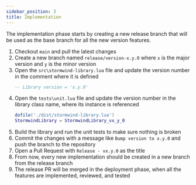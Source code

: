 ```yaml
---
sidebar_position: 3
title: Implementation
---
```


The implementation phase starts by creating a new release branch that will be used as the base
branch for all the new version features.

1. Checkout `main` and pull the latest changes
1. Create a new branch named `release/version-x.y.0` where `x` is the major version and `y` is 
the minor version
1. Open the `src\stormwind-library.lua` file and update the version number in the comment where
it is defined
   ```lua
   -- Library version = 'x.y.0'
   ```
1. Open the `tests\unit.lua` file and update the version number in the library class name, where
its instance is referenced
   ```lua
   dofile('./dist/stormwind-library.lua')
   StormwindLibrary = StormwindLibrary_vx_y_0
   ```
1. Build the library and run the unit tests to make sure nothing is broken
1. Commit the changes with a message like `Bump version to x.y.0` and push the branch to the 
repository
1. Open a Pull Request with `Release - vx.y.0` as the title
1. From now, every new implementation should be created in a new branch from the release branch
1. The release PR will be merged in the deployment phase, when all the features are implemented, 
reviewed, and tested